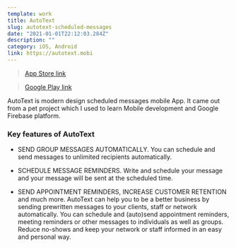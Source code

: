 ```yaml
---
template: work
title: AutoText 
slug: autotext-scheduled-messages
date: "2021-01-01T22:12:03.284Z"
description: ""
category: iOS, Android
link: https://autotext.mobi
---
```


> [App Store link](https://apps.apple.com/us/app/autotext-free-texting/id1542149401)

> [Google Play link](https://play.google.com/store/apps/details?id=mobi.autotext)

AutoText is modern design scheduled messages mobile App. It came out from a pet project which I used to learn Mobile development and Google Firebase platform. 

### Key features of AutoText

- SEND GROUP MESSAGES AUTOMATICALLY. You can schedule and send messages to unlimited recipients automatically.

- SCHEDULE MESSAGE REMINDERS. Write and schedule your message and your message will be sent at the scheduled time.

- SEND APPOINTMENT REMINDERS, INCREASE CUSTOMER RETENTION and much more. AutoText can help you to be a better business by sending prewritten messages to your clients, staff or network automatically. You can schedule and (auto)send appointment reminders, meeting reminders or other messages to individuals as well as groups. Reduce no-shows and keep your network or staff informed in an easy and personal way.
